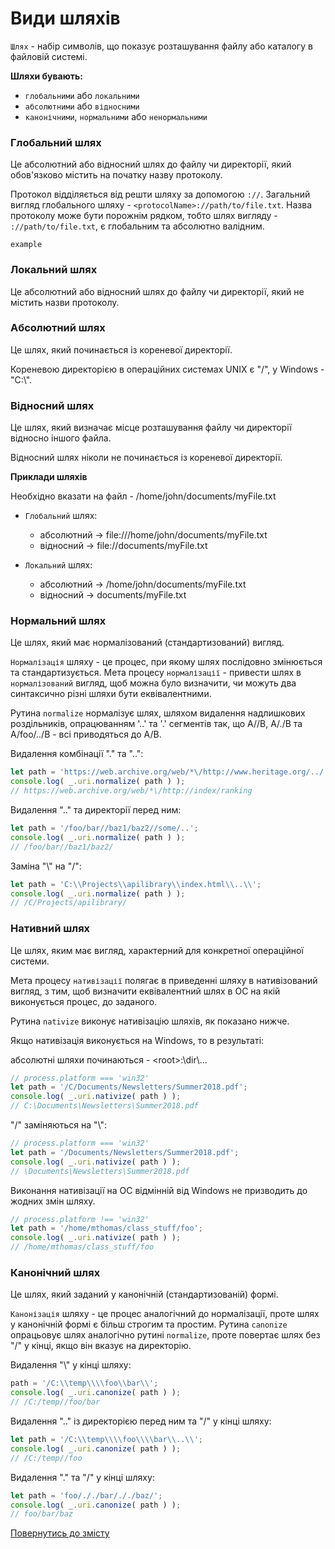 # Види шляхів
`Шлях` - набір символів, що показує розташування файлу або каталогу в файловій системі.

**Шляхи бувають:**

- `глобальними` або `локальними`
- `абсолютними` або `відносними`
- `канонічними`, `нормальними` або `ненормальними`

### Глобальний шлях
Це абсолютний або відносний шлях до файлу чи директорії, який обов'язково містить на початку назву протоколу.

Протокол відділяється від решти шляху за допомогою `://`. 
Загальний вигляд глобального шляху -  `<protocolName>://path/to/file.txt`. Назва протоколу може бути порожнім рядком, тобто
шлях вигляду - `://path/to/file.txt`, є глобальним та абсолютно валідним.

```
example
```

### Локальний шлях
Це абсолютний або відносний шлях до файлу чи директорії, який не містить назви протоколу. 

### Абсолютний шлях
Це шлях, який починається із кореневої директорії. 

Кореневою директорією в операційних системах UNIX є "/", у Windows - "C:\\".

### Відносний шлях

Це шлях, який визначає місце розташування файлу чи директорії відносно іншого файла.

Відносний шлях ніколи не починається із кореневої директорії.

**Приклади шляхів**

Необхідно вказати на файл - /home/john/documents/myFile.txt

- `Глобальний` шлях:
  - абсолютний -> file:///home/john/documents/myFile.txt
  - відносний -> file://documents/myFile.txt

- `Локальний` шлях:
  - абсолютний -> /home/john/documents/myFile.txt
  - відносний -> documents/myFile.txt

<!--  -->

### Нормальний шлях

Це шлях, який має нормалізований (стандартизований) вигляд.

`Нормалізація` шляху - це процес, при якому шлях послідовно змінюється та стандартизується.
Мета процесу `нормалізації` - привести шлях в `нормалізований` вигляд, щоб можна було визначити, чи можуть два синтаксично
різні шляхи бути еквівалентними.

Рутина `normalize` нормалізує шлях, шляхом видалення надлишкових роздільників, опрацюванням '..' та '.' сегментів так,
що A//B, A/./B та A/foo/../B - всі приводяться до A/B.

Видалення комбінації "." та "..":
```js
let path = 'https://web.archive.org/web/*\/http://www.heritage.org/.././index/ranking/./.';
console.log( _.uri.normalize( path ) ); 
// https://web.archive.org/web/*\/http://index/ranking
```
Видалення ".." та директорії перед ним:
```js
let path = '/foo/bar//baz1/baz2//some/..';
console.log( _.uri.normalize( path ) ); 
// /foo/bar//baz1/baz2/
```
Заміна "\\" на "/":
```js
let path = 'C:\\Projects\\apilibrary\\index.html\\..\\';
console.log( _.uri.normalize( path ) ); 
// /C/Projects/apilibrary/
```

### Нативний шлях

Це шлях, яким має вигляд, характерний для конкретної операційної системи.

Мета процесу `нативізації` полягає в приведенні шляху в нативізований вигляд, з тим, щоб 
визначити еквівалентний шлях в ОС на якій виконується процес, до заданого.

Рутина `nativize` виконує нативізацію шляхів, як показано нижче.

Якщо нативізація виконується на Windows, то в результаті:

абсолютні шляхи починаються - <root\>:\\dir\\...
```js
// process.platform === 'win32'
let path = '/C/Documents/Newsletters/Summer2018.pdf';
console.log( _.uri.nativize( path ) ); 
// C:\Documents\Newsletters\Summer2018.pdf
```
"/" заміняються на "\\":
```js
// process.platform === 'win32'
let path = '/Documents/Newsletters/Summer2018.pdf';
console.log( _.uri.nativize( path ) ); 
// \Documents\Newsletters\Summer2018.pdf
```
Виконання нативізації на ОС відмінній від Windows не призводить до жодних змін шляху.
```js
// process.platform !== 'win32'
let path = '/home/mthomas/class_stuff/foo';
console.log( _.uri.nativize( path ) ); 
// /home/mthomas/class_stuff/foo
```

### Канонічний шлях

Це шлях, який заданий у канонічній (стандартизованій) формі.

`Канонізація` шляху - це процес аналогічний до нормалізації, проте шлях у канонічній формі є більш строгим та простим.
Рутина `canonize` опрацьовує шлях аналогічно рутині `normalize`, проте повертає шлях без "/" у кінці, якщо він вказує на
директорію.

Видалення "\\" у кінці шляху:
```js
path = '/C:\\temp\\\\foo\\bar\\';
console.log( _.uri.canonize( path ) ); 
// /C:/temp//foo/bar
```
Видалення ".." із директорією перед ним та "/" у кінці шляху:
```js
let path = '/C:\\temp\\\\foo\\\\bar\\..\\';
console.log( _.uri.canonize( path ) ); 
// /C:/temp//foo
```
Видалення "." та "/" у кінці шляху:
```js
let path = 'foo/././bar/././baz/';
console.log( _.uri.canonize( path ) ); 
// foo/bar/baz
```

[Повернутись до змісту](../README.md#концепції)
